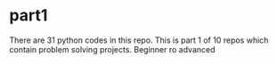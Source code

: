 # part1
There are 31 python codes in this repo. 
This is part 1 of 10 repos which contain problem solving projects.
Beginner ro advanced
